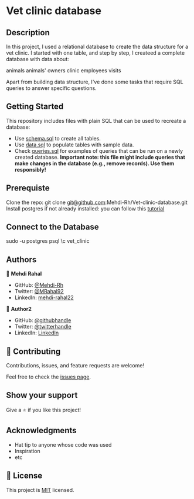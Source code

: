 # Vet clinic database

## Description
In this project, I used a relational database to create the data structure for a vet clinic. I started with one table, and step by step, I createed a complete database with data about:

animals
animals' owners
clinic employees
visits

Apart from building data structure, I've done some tasks that require SQL queries to answer specific questions.


## Getting Started

This repository includes files with plain SQL that can be used to recreate a database:

- Use [schema.sql](./schema.sql) to create all tables.
- Use [data.sql](./data.sql) to populate tables with sample data.
- Check [queries.sql](./queries.sql) for examples of queries that can be run on a newly created database. **Important note: this file might include queries that make changes in the database (e.g., remove records). Use them responsibly!**

## Prerequiste

Clone the repo: git clone git@github.com:Mehdi-Rh/Vet-clinic-database.git
Install postgres if not already installed: you can follow this [tutorial](https://www.cherryservers.com/blog/how-to-install-and-setup-postgresql-server-on-ubuntu-20-04) 
## Connect to the Database
sudo -u postgres psql
\c vet_clinic

## Authors

👤 **Mehdi Rahal**

- GitHub: [@Mehdi-Rh](https://github.com/Mehdi-Rh)
- Twitter: [@MRahal92](https://twitter.com/MRahal92)
- LinkedIn: [mehdi-rahal22](https://www.linkedin.com/in/mehdi-rahal22/)

👤 **Author2**

- GitHub: [@githubhandle](https://github.com/githubhandle)
- Twitter: [@twitterhandle](https://twitter.com/twitterhandle)
- LinkedIn: [LinkedIn](https://linkedin.com/in/linkedinhandle)

## 🤝 Contributing

Contributions, issues, and feature requests are welcome!

Feel free to check the [issues page](../../issues/).

## Show your support

Give a ⭐️ if you like this project!

## Acknowledgments

- Hat tip to anyone whose code was used
- Inspiration
- etc

## 📝 License

This project is [MIT](./MIT.md) licensed.
